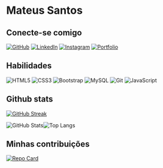 # Mateus Santos

## Conecte-se comigo
[![GitHub](https://img.shields.io/badge/GitHub-100000?style=for-the-badge&logo=github&logoColor=white)](https://github.com/MateusSantoss)
[![LinkedIn](https://img.shields.io/badge/LinkedIn-0077B5?style=for-the-badge&logo=linkedin&logoColor=white)](https://www.linkedin.com/in/mateussantos-dev/) 
[![Instagram](https://img.shields.io/badge/-Instagram-%23E4405F?style=for-the-badge&logo=instagram&logoColor=white)](https://www.instagram.com/mateuss5150/) 
[![Portfolio](https://img.shields.io/badge/Portfolio-FF5722?style=for-the-badge&logo=todoist&logoColor=white)](https://mateussantos.tech/)

## Habilidades
![HTML5](https://img.shields.io/badge/HTML5-E34F26?style=for-the-badge&logo=html5&logoColor=white)
![CSS3](https://img.shields.io/badge/CSS3-1572B6?style=for-the-badge&logo=css3&logoColor=white)
![Bootstrap](https://img.shields.io/badge/-boostrap-0D1117?style=for-the-badge&logo=bootstrap&labelColor=0D1117)
![MySQL](https://img.shields.io/badge/MySQL-00000F?style=for-the-badge&logo=mysql&logoColor=white)
![Git](https://img.shields.io/badge/GIT-E44C30?style=for-the-badge&logo=git&logoColor=white)
![JavaScript](https://img.shields.io/badge/JavaScript-F7DF1E?style=for-the-badge&logo=javascript&logoColor=black)


## Github stats
[![GitHub Streak](https://streak-stats.demolab.com/?user=MateusSantoss&theme=bear&background=000&border=30A3DC&dates=FFF)](https://git.io/streak-stats)




![GitHub Stats](https://github-readme-stats.vercel.app/api?username=MateusSantoss&theme=transparent&bg_color=000&border_color=30A3DC&show_icons=true&icon_color=30A3DC&title_color=E94D5F&text_color=FFF&hide_title=true&hide=stars)![Top Langs](https://github-readme-stats-git-masterrstaa-rickstaa.vercel.app/api/top-langs/?username=MateusSantoss&layout=compact&bg_color=000&border_color=30A3DC&title_color=E94D5F&text_color=FFF&hide_title=true&hide=stars)





## Minhas contribuições
[![Repo Card](https://github-readme-stats.vercel.app/api/pin/?username=MateusSantoss&repo=dio-lab-open-source&bg_color=000&border_color=30A3DC&show_icons=true&icon_color=30A3DC&title_color=E94D5F&text_color=FFF)](https://github.com/MateusSantoss/dio-lab-open-source)

